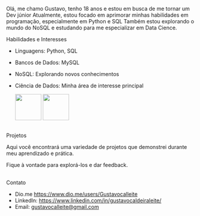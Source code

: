 
Olá, me chamo Gustavo, tenho 18 anos e estou em busca de me tornar um Dev júnior
Atualmente, estou focado em aprimorar minhas habilidades em programação, especialmente em Python e SQL
Também estou explorando o mundo do NoSQL e estudando para me especializar em Data Cience.

 Habilidades e Interesses
- Linguagens: Python, SQL                                      
- Bancos de Dados: MySQL
- NoSQL: Explorando novos conhecimentos
- Ciência de Dados: Minha área de interesse principal
 
   <img width="70" src="https://cdn.jsdelivr.net/gh/devicons/devicon/icons/python/python-original.svg" />    
   <img aling="center" heigth="90" width="70" src="https://cdn.jsdelivr.net/gh/devicons/devicon/icons/mysql/mysql-original-wordmark.svg" />
   
##

 Projetos

 Aqui você encontrará uma variedade de projetos que demonstrei durante meu aprendizado e prática.
 
 Fique à vontade para explorá-los e dar feedback.
##
Contato
- Dio.me https://www.dio.me/users/Gustavocalleite 
- LinkedIn:  https://www.linkedin.com/in/gustavocaldeiraleite/ 
- Email: gustavocalleite@gmail.com
 
##

